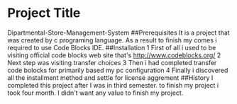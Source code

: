 # Project Title
Dipartmental-Store-Management-System
##Prerequisites
It is a project that was created by c programing language. As a result to finish my comes i required to use Code Blocks IDE.
##Installation
1 First of all i used to be visiting official code blocks web site that's http://www.codeblocks.org/
2 Next step was visiting transfer choices
3 Then i had completed transfer code bolocks for primarily based my pc configuration
4 Finally i discovered all the installment method and settle for license aggrement
##History
I completed this project after I was in third semester. to finish my project i took four month. I didn't want any value to finish my project.


